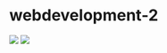 # webdevelopment-2

![](https://github.com/jennath19/webdevelopment-2/blob/main/ss1.png)
![](https://github.com/jennath19/webdevelopment-2/blob/main/ss2.png)
